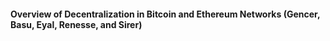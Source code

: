 #### Overview of Decentralization in Bitcoin and Ethereum Networks (Gencer, Basu, Eyal, Renesse, and Sirer)
